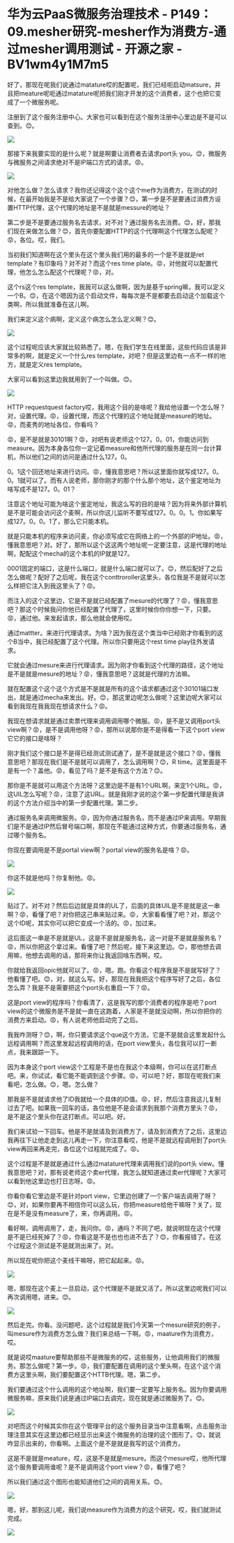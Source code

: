 # 华为云PaaS微服务治理技术 - P149：09.mesher研究-mesher作为消费方-通过mesher调用测试 - 开源之家 - BV1wm4y1M7m5

好了，那现在呢我们说通过matature哎的配置呢，我们已经呃启动matsure，并且把meature呢呃通过matature呢把我们刚才开发的这个消费者，这个也把它变成了一个微服务呢。

注册到了这个服务注册中心。大家也可以看到在这个服务注册中心里边是不是可以查到。😊。

![](img/6d04600afad802e5ac832d94729d8ce6_1.png)

那接下来我要实现的是什么呢？就是啊要让消费者去请求port头 you。😊，微服务与微服务之间请求绝对不是IP端口方式的请求。😡。



![](img/6d04600afad802e5ac832d94729d8ce6_3.png)

对他怎么做？怎么请求？我你还记得这个这个这个me作为消费方，在测试的时候，在最开始我是不是给大家说了一个步骤？😊，第一步是不是要通过消费方设置HTTP代理，这个代理的地址是不是就是messure的地址？

第二步是不是要通过服务名去请求，对不对？通过服务名去消费。😊，好，那我们现在来做怎么做？😊，首先你要配置HTTP的这个代理啊这个代理怎么配呢？😡，各位。哎，我们。

当初我们知道啊在这个里头在这个里头我们用的最多的一个是不是就是ret template？有印象吗？对不对？而这个res time plate。😡，对他就可以配置代理，他怎么怎么配这个代理呢？😡，对。

这个rs这个res template，我我可以这么做啊，因为是基于spring嘛，我可以定义一个B。😊，在这个嗯因为这个启动文件，每每次是不是都要去启动这个加载这个类啊，所以我就准备在这儿啊。

我们来定义这个病啊，定义这个病怎么怎么定义啊？😊。

![](img/6d04600afad802e5ac832d94729d8ce6_5.png)

这个过程呢应该大家就比较熟悉了。嗯，在我们学生在线里面，这些代码应该是非常多的啊，就是定义一个什么res template，对吧？但是这里边有一点不一样的地方，就是定义res template。

大家可以看到这里边我就用到了一个叫做。😊。

![](img/6d04600afad802e5ac832d94729d8ce6_7.png)

HTTP requestquest factory哎，我用这个目的是啥呢？我给他设置一个怎么呀？对，设置代理。😡，设置代理，而这个代理的这个地址就是measure的地址。😡，而麦秀的地址各位，你看吗？

😡，是不是就是30101啊？😡，对吧有说老师这个127。0。01，你能访问到measure。因为本身各位你一定记着measure和他所代理的服务是在同一台计算机，所以他们之间的访问是通过什么127。0。

0。1这个回还地址来进行访问。😡，懂我意思吧？所以这里面你就写成127。0。0。1就可以了。而有人说老师，那你刚才的那个什么那个地址，这个鉴定地址为啥写成不是127。0。01？

注意这个地址可能为啥这个鉴定地址，我这么写的目的是啥？因为将来外部计算机是不是可能会访问这个麦啊，所以你这儿监听不要写成127。0。0。1。你如果写成127。0。0。1了，那么它只能本机。

就是只能本机的程序来访问麦，你必须写成它在网络上的一个外部的IP地址。😡，懂我意思吧？对。好了，那所以这个这这两个地址呢一定要注意，这是代理的地址啊，配配这个mecha的这个本机的IP就是127。

0001固定的端口，这是什么端口，就是什么端口就可以了。😊，然后配好了之后怎么做呢？配好了之后呢，我在这个conttroroller这里头，各位我是不是就可以怎么样把它注入到我这里头了？😡。

而注入的这个这里边，它是不是就已经配置了mesure的代理了？😡，懂我意思吧？那这个时候我问你他已经配置了代理了，这里时候你你你想一下，只要。😡，通过他。来发起请求，那么他就会使用哎。

通过mattter。来进行代理请求。为啥？因为我在这个类当中已经刚才你看到的这个B当中，我已经配置了这个代理。所以你只要用这个rest time play往外发请求。

它就会通过mesure来进行代理请求。因为刚才你看到这个代理的路径，这个地址是不是就是mesure的地址？😡，懂我意思吧？这就是代理的方法嘛。

就在配置这个这个这个方式是不是就是所有的这个请求都通过这个30101端口发出，就是通过mecha来发出。好。😊，那这里边呢怎么做呢？这里边呢大家可以看到我现在我我现在想请求什么？😡。

我现在想请求就是通过卖票代理来调用调用哪个微服。😡，是不是又调用port头view啊？😡，是不是调用他呀？😡，那所以说那你是不是得看一下这个port view它它的接口是啥呀？

刚才我们这个接口是不是得已经测试测试通了，是不是就是这个接口？😡，懂我意思吧？那现在我们是不是就可以调用了，怎么调用啊？😊，R time。这里面是不是有一个？盖他。😡，看见了吗？是不是有这个方法？😊。

那你是不是就可以用这个方法呀？这里边是不是有1个URL啊，来定1个URL。😡，这UIL怎么写呢？😡，注意了这URL。就是我刚才说的这个第一步配置代理是我讲的这个方法介绍当中的第一步配置代理。第二步。

通过服务名来调用微服务。😡，因为你通过服务名，而不是通过IP来调用。早期我们是不是通过IP然后冒号端口啊，那现在不能通过这种方式，你要通过服务名，通过哪个服务名。

你现在要调用是不是portal view啊？portal view的服务名是啥？😡。

![](img/6d04600afad802e5ac832d94729d8ce6_9.png)

你这不就是他吗？你复制他。😡。

![](img/6d04600afad802e5ac832d94729d8ce6_11.png)

贴过了。对不对？然后后边就是具体的UL了，后面的具体UIL是不是就是这一串啊？😡，看懂了吧？对你把这己串来贴过来。😡，大家看看懂了吧？对，那这个这个ID呢，其实你可以把它变成一个活的。😡，加过来。

这后面这一串是不是就是UL，这是不是就是服务名，这一对是不是就是服务名？😡，所以你把这个拿过来。看懂了吧？然后呢，接下来这里边。😊，那他想去调用嘛，他想去调用的话，那将来你让我返回啥东西啊，哎。

你就给我返回opic他就可以了。😡，嗯。跑。你看这个程序我是不是就写好了？他看懂了吧。😊，对，就这么写。好，那现在我我把这个程序写好了之后，各位怎么弄？我是不是需要把这个port头右重启一下？😡。

这是port view的程序吗？你看清了，这是我写的那个消费者的程序是吧？port view的这个微服务是不是就一直在这跑着，人家是不是就没动啊，所以你把你的消费方来启动。😡，有人说老师他启动完了之后。

我我咋测呀？😊，啊，你只要请求这个que这个方法，它是不是就会这里发起什么远程调用啊？而这里发起远程调用的话，在port view里头，各位我可以打一断点，我来跟踪一下。

因为本身这个port view这个工程是不是也在我这个本级啊，你可以在这打断点吧。来，你试试，看它能不能调到这个步骤。😡，可以吧？好，那现在呢我们来看吧，怎么做。😊，嗯。怎么做？

那我是不是就请求他了ID我就给一个具体的ID值。😡，好，然后注意我这儿复制过去了吧。如果我一回车的话，各位他是不是会请求到我那个消费方里头？😡，是不是这个里头你在这打断点。可以吧。好。

我们来试验一下回车。他是不是就请及到消费方了，请及到消费方了之后，这里边我再往下让他走走到这儿再走一下，你注意看哎，他是不是就远程调用到了port头 view再回来再走完，各位这个过程就完成了。😡。

这个过程是不是就是通过什么通过matature代理来调用我们说的port头 view。懂我意思吧？对，那有说老师这个卖er代理，我怎么就知道通过卖er代理呢？大家可以看到他这里边也打日志呀。😡。

你看你看它里边是不是针对port view，它里边创建了一个客户端去调用了呀？😊，对，如果你要再不相信你可以这么玩，你把measure给他干嘛呀？关了，现在是不是没有measure了，来，你再调用。😡。

看好啊，调用调用了，走，我问你。😡，通吗？不同了吧，就说明现在这个代理是不是已经死掉了？😡，你看这是不是也也也进不去了？😊，你看报错了。在这个过程这个测试是不是就测出来了。对。

所以现在呢你把这个麦线干嘛呀，把它起起来。😡。

![](img/6d04600afad802e5ac832d94729d8ce6_13.png)

嗯，那现在这个麦上一旦启动，这个代理是不是就又活了。所以这里边呢我们可以再次调用嗯，进来。😊。

![](img/6d04600afad802e5ac832d94729d8ce6_15.png)

然后走完。你看。没问题吧，这个过程就是我们今天第一个mesure研究的例子，叫mesure作为消费方怎么做？我们来总结一下啊。😡，maature作为消费方，哎。

就是说哎maature要帮助那些不是微服务的哎，这些服务，让他调用我们的微服务。那怎么做呢？第一步。😡，我们要配置在调用的这个里头啊，在这个这个消费方这里头啊，我们要配置这个HTTB代理。嗯，第二步。

我们要通过这个什么调用的这个地址啊，我们要一定要写上服务名。因为你要调用微服务嘛，原来我们说是通过IP端口去调完，现在就是通过微服务了。😊。



![](img/6d04600afad802e5ac832d94729d8ce6_17.png)

对吧而这个时候其实你在这个管理平台的这个服务目录当中注意看啊，点击服务治理注意其实在这里边都已经显示出来这个微服务的治理的这个图形了。😊，就说咋显示出来的，你看啊。上面这个是不是就是我写的这个消费方。

这是不是就是meature，哎，这是不是就是mesure。而这个mesure哎，他所代理这个服务要调用谁呢？是不是调用这个port view？😡，看懂了吧？

所以我们通过这个图形也能知道他们之间的调用关系。😊。

![](img/6d04600afad802e5ac832d94729d8ce6_19.png)

嗯，好，那到这儿呢，我们说measure作为消费方的这个研究，哎，我们就测试完成。

![](img/6d04600afad802e5ac832d94729d8ce6_21.png)